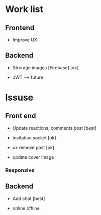 # Work list

## Frontend

- Improve UX

## Backend

- Strorage images [Firebase] [ok]

- JWT --> future

# Issuse

## Front end

- Update reactions, comments post [best]

- invitation socket [ok]

- ux remove post [ok]

- update cover image

### Responsive

## Backend

- Add chat [best] 

- online offline

